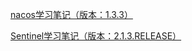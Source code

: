

[nacos学习笔记（版本：1.3.3）](./Java相关\微服务-分布式\SpringCloudAlibaba/nacos学习笔记（版本：1.3.3）.md)

[Sentinel学习笔记（版本：2.1.3.RELEASE）](./Java相关\微服务-分布式\SpringCloudAlibaba/Sentinel学习笔记（版本：2.1.3.RELEASE）.md)